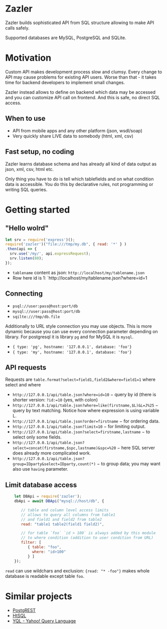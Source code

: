 

# Zazler

Zazler builds sophisticated API from SQL structure allowing to make API calls safely.

Supported databases are MySQL, PostgreSQL and SQLite.

# Motivation

Custom API makes development process slow and clumsy. Every change to API may cause problems for existing API users. Worse than that - it takes time for backend developers to implement small changes.

Zazler instead allows to define on backend which data may be accessed and you can customize API call on frontend. And this is safe, no direct SQL access.

## When to use

  * API from mobile apps and any other platform (json, wsdl/soap)
  * Very quickly share LIVE data to somebody (html, xml, csv)

## Fast setup, no coding

Zazler learns database schema and has already all kind of data output as json, xml, csv, html etc.

Only thing you have to do is tell which tablefields and on what condition data is accessible. You do this by declarative rules, not programming or writing SQL queries.

# Getting started

## "Hello wolrd"

```javascript
let srv = require('express')();
require('zazler')("file:///tmp/my.db", { read: '*' } )
.then(api => {
  srv.use('/my/', api.expressRequest);
  srv.listen(80);
});
```

  * `tablename` content as json: `http://localhost/my/tablename.json`
  * Row here id is 1: `http://localhost/my/tablename.json?where=id=1

## Connecting

  - `psql://user:pass@host:port/db`
  - `mysql://user:pass@host:port/db`
  - `sqilte:///tmp/db.file`

Additionally to URL style connection you may use objects. This is more dynamic because you can use every connection parameter depending on library. For postgresql it is library `pg` and for MySQL it is `mysql`.

  - `{ type: 'pg', hostname: '127.0.0.1', database: 'foo'}`
  - `{ type: 'my', hostname: '127.0.0.1', database: 'foo'}`

## API requests

Requests are `table.format?select=field1,field2&where=field1=1` where select and where

 - `http://127.0.0.1/api/table.json?where=id=10` − query by id (there is shorter version: `?id:=10` (yes, with colon)
 - `http://127.0.0.1/api/table.json?where=like(firstname,$L)&L=J%25` − query by text matching. Notice how where expression is using variable L.
 - `http://127.0.0.1/api/table.json?order=firstname` − for ordering data.
 - `http://127.0.0.1/api/table.json?limit=10` − for limiting output.
 - `http://127.0.0.1/api/table.json?select=firstname,lastname` − to select only some fields.
 - `http://127.0.0.1/api/table.json?select=concat(firstname,$spc,lastname)&spc=%20` − here SQL server does already more complicated work.
 - `http://127.0.0.1/api/table.json?group=IDparty&select=IDparty,count(*)` − to group data; you may want also use `having` parameter.

## Limit database access

```javascript
    let DBApi = require('zazler');
    dbApi = await DBApi("mysql://host/db", {

       // table and column level access limits
       // allows to query all columns from table1
       // and field1 and field2 from table2
       read: "table1 table2(field1 field2)",

       // for table `foo` `id > 100` is always added by this module
       // to where condition (addition to user condition from URL)
       filter: [
          { table: "foo",
            where: "id>100"
          } ]
    });
```

`read` can use wildchars and exclusion: `{read: "* -foo"}` makes whole database is readable except table `foo`.

# Similar projects

  * [PostgREST](https://postgrest.com/)
  * [HtSQL](http://htsql.org/)
  * [YQL - Yahoo! Query Language](https://www.datatables.org/)


